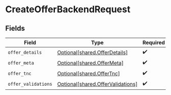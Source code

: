 # CreateOfferBackendRequest


## Fields

| Field                                                                            | Type                                                                             | Required                                                                         | Description                                                                      |
| -------------------------------------------------------------------------------- | -------------------------------------------------------------------------------- | -------------------------------------------------------------------------------- | -------------------------------------------------------------------------------- |
| `offer_details`                                                                  | [Optional[shared.OfferDetails]](undefined/models/shared/offerdetails.md)         | :heavy_check_mark:                                                               | N/A                                                                              |
| `offer_meta`                                                                     | [Optional[shared.OfferMeta]](undefined/models/shared/offermeta.md)               | :heavy_check_mark:                                                               | N/A                                                                              |
| `offer_tnc`                                                                      | [Optional[shared.OfferTnc]](undefined/models/shared/offertnc.md)                 | :heavy_check_mark:                                                               | N/A                                                                              |
| `offer_validations`                                                              | [Optional[shared.OfferValidations]](undefined/models/shared/offervalidations.md) | :heavy_check_mark:                                                               | N/A                                                                              |